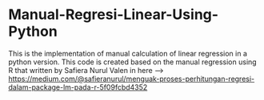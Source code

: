 # Manual-Regresi-Linear-Using-Python

This is the implementation of manual calculation of linear regression in a python version. This code is created based on the manual regression using R that written by Safiera Nurul Valen in here --> https://medium.com/@safieranurul/menguak-proses-perhitungan-regresi-dalam-package-lm-pada-r-5f09fcbd4352
